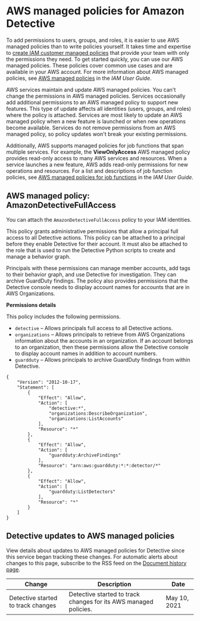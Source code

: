 # AWS managed policies for Amazon Detective<a name="security-iam-awsmanpol"></a>

To add permissions to users, groups, and roles, it is easier to use AWS managed policies than to write policies yourself\. It takes time and expertise to [create IAM customer managed policies](https://docs.aws.amazon.com/IAM/latest/UserGuide/access_policies_create-console.html) that provide your team with only the permissions they need\. To get started quickly, you can use our AWS managed policies\. These policies cover common use cases and are available in your AWS account\. For more information about AWS managed policies, see [AWS managed policies](https://docs.aws.amazon.com/IAM/latest/UserGuide/access_policies_managed-vs-inline.html#aws-managed-policies) in the *IAM User Guide*\.

AWS services maintain and update AWS managed policies\. You can't change the permissions in AWS managed policies\. Services occasionally add additional permissions to an AWS managed policy to support new features\. This type of update affects all identities \(users, groups, and roles\) where the policy is attached\. Services are most likely to update an AWS managed policy when a new feature is launched or when new operations become available\. Services do not remove permissions from an AWS managed policy, so policy updates won't break your existing permissions\.

Additionally, AWS supports managed policies for job functions that span multiple services\. For example, the **ViewOnlyAccess** AWS managed policy provides read\-only access to many AWS services and resources\. When a service launches a new feature, AWS adds read\-only permissions for new operations and resources\. For a list and descriptions of job function policies, see [AWS managed policies for job functions](https://docs.aws.amazon.com/IAM/latest/UserGuide/access_policies_job-functions.html) in the *IAM User Guide*\.







## AWS managed policy: AmazonDetectiveFullAccess<a name="security-iam-awsmanpol-amazondetectivefullaccess"></a>

You can attach the `AmazonDetectiveFullAccess` policy to your IAM identities\.

This policy grants administrative permissions that allow a principal full access to all Detective actions\. This policy can be attached to a principal before they enable Detective for their account\. It must also be attached to the role that is used to run the Detective Python scripts to create and manage a behavior graph\.

Principals with these permissions can manage member accounts, add tags to their behavior graph, and use Detective for investigation\. They can archive GuardDuty findings\. The policy also provides permissions that the Detective console needs to display account names for accounts that are in AWS Organizations\.

**Permissions details**

This policy includes the following permissions\.
+ `detective` – Allows principals full access to all Detective actions\.
+ `organizations` – Allows principals to retrieve from AWS Organizations information about the accounts in an organization\. If an account belongs to an organization, then these permissions allow the Detective console to display account names in addition to account numbers\.
+ `guardduty` – Allows principals to archive GuardDuty findings from within Detective\.



```
{
    "Version": "2012-10-17",
    "Statement": [
        {
            "Effect": "Allow",
            "Action": [
                "detective:*",
                "organizations:DescribeOrganization",
                "organizations:ListAccounts"
            ],
            "Resource": "*"
        },
        {
            "Effect": "Allow",
            "Action": [
                "guardduty:ArchiveFindings"
            ],
            "Resource": "arn:aws:guardduty:*:*:detector/*"
        },
        {
            "Effect": "Allow",
            "Action": [
                "guardduty:ListDetectors"
            ],
            "Resource": "*"
        }
    ]
}
```

## Detective updates to AWS managed policies<a name="security-iam-awsmanpol-updates"></a>

View details about updates to AWS managed policies for Detective since this service began tracking these changes\. For automatic alerts about changes to this page, subscribe to the RSS feed on the [Document history page](doc-history.md)\.








| Change | Description | Date | 
| --- | --- | --- | 
|  Detective started to track changes  |  Detective started to track changes for its AWS managed policies\.  | May 10, 2021 | 